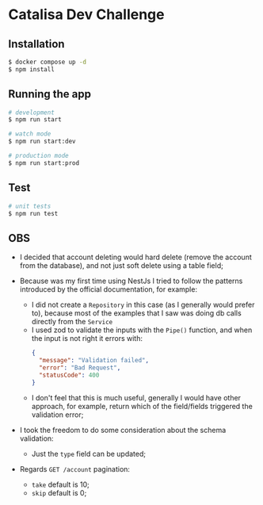 # Catalisa Dev Challenge
## Installation

```bash
$ docker compose up -d
$ npm install
```

## Running the app

```bash
# development
$ npm run start

# watch mode
$ npm run start:dev

# production mode
$ npm run start:prod
```

## Test

```bash
# unit tests
$ npm run test
```

## OBS

- I decided that account deleting would hard delete (remove the account from the database), and not just soft delete using a table field;
- Because was my first time using NestJs I tried to follow the patterns introduced by the official documentation, for example:
    - I did not create a `Repository` in this case (as I generally would prefer to), because most of the examples that I saw was doing db calls directly from the `Service`
    - I used zod to validate the inputs with the `Pipe()` function, and when the input is not right it errors with:
        ```json
        {
          "message": "Validation failed",
          "error": "Bad Request",
          "statusCode": 400
        }

        ```
    - I don't feel that this is much useful, generally I would have other approach, for example, return which of the field/fields triggered the validation error;

- I took the freedom to do some consideration about the schema validation:
    - Just the `type` field can be updated;
- Regards `GET /account` pagination:
    - `take` default is 10;
    - `skip` default is 0;
